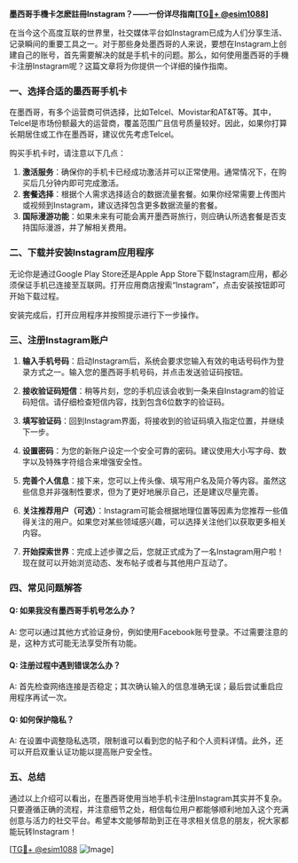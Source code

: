 **墨西哥手機卡怎麽註冊Instagram？——一份详尽指南[[TG💪+ @esim1088](https://t.me/s/esim1088)]**

在当今这个高度互联的世界里，社交媒体平台如Instagram已成为人们分享生活、记录瞬间的重要工具之一。对于那些身处墨西哥的人来说，要想在Instagram上创建自己的账号，首先需要解决的就是手机卡的问题。那么，如何使用墨西哥的手機卡注册Instagram呢？这篇文章将为你提供一个详细的操作指南。

### 一、选择合适的墨西哥手机卡

在墨西哥，有多个运营商可供选择，比如Telcel、Movistar和AT&T等。其中，Telcel是市场份额最大的运营商，覆盖范围广且信号质量较好。因此，如果你打算长期居住或工作在墨西哥，建议优先考虑Telcel。

购买手机卡时，请注意以下几点：

1. **激活服务**：确保你的手机卡已经成功激活并可以正常使用。通常情况下，在购买后几分钟内即可完成激活。
2. **套餐选择**：根据个人需求选择适合的数据流量套餐。如果你经常需要上传图片或视频到Instagram，建议选择包含更多数据流量的套餐。
3. **国际漫游功能**：如果未来有可能会离开墨西哥旅行，则应确认所选套餐是否支持国际漫游，并了解相关费用。

### 二、下载并安装Instagram应用程序

无论你是通过Google Play Store还是Apple App Store下载Instagram应用，都必须保证手机已连接至互联网。打开应用商店搜索“Instagram”，点击安装按钮即可开始下载过程。

安装完成后，打开应用程序并按照提示进行下一步操作。

### 三、注册Instagram账户

1. **输入手机号码**：启动Instagram后，系统会要求您输入有效的电话号码作为登录方式之一。输入您的墨西哥手机号码，并点击发送验证码按钮。
   
2. **接收验证码短信**：稍等片刻，您的手机应该会收到一条来自Instagram的验证码短信。请仔细检查短信内容，找到包含6位数字的验证码。

3. **填写验证码**：回到Instagram界面，将接收到的验证码填入指定位置，并继续下一步。

4. **设置密码**：为您的新账户设定一个安全可靠的密码。建议使用大小写字母、数字以及特殊字符组合来增强安全性。

5. **完善个人信息**：接下来，您可以上传头像、填写用户名及简介等内容。虽然这些信息并非强制性要求，但为了更好地展示自己，还是建议尽量完善。

6. **关注推荐用户（可选）**：Instagram可能会根据地理位置等因素为您推荐一些值得关注的用户。如果您对某些领域感兴趣，可以选择关注他们以获取更多相关内容。

7. **开始探索世界**：完成上述步骤之后，您就正式成为了一名Instagram用户啦！现在就可以开始浏览动态、发布帖子或者与其他用户互动了。

### 四、常见问题解答

#### Q: 如果我没有墨西哥手机号怎么办？
A: 您可以通过其他方式验证身份，例如使用Facebook账号登录。不过需要注意的是，这种方式可能无法享受所有功能。

#### Q: 注册过程中遇到错误怎么办？
A: 首先检查网络连接是否稳定；其次确认输入的信息准确无误；最后尝试重启应用程序再试一次。

#### Q: 如何保护隐私？
A: 在设置中调整隐私选项，限制谁可以看到您的帖子和个人资料详情。此外，还可以开启双重认证功能以提高账户安全性。

### 五、总结

通过以上介绍可以看出，在墨西哥使用当地手机卡注册Instagram其实并不复杂。只要遵循正确的流程，并注意细节之处，相信每位用户都能够顺利地加入这个充满创意与活力的社交平台。希望本文能够帮助到正在寻求相关信息的朋友，祝大家都能玩转Instagram！

[[TG💪+ @esim1088](https://t.me/s/esim1088) ![Image](https://i.postimg.cc/4NQfJmqS/Snipaste-2025-05-13-00-14-12.png)]